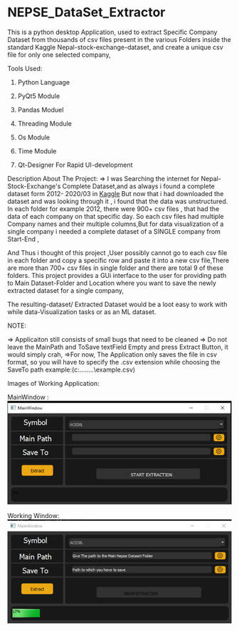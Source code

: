 # NEPSE_DataSet_Extractor
This is a python desktop Application,
used to extract Specific Company Dataset from thousands of csv files
present in the various Folders inside the standard Kaggle Nepal-stock-exchange-dataset, 
and create a unique csv file for only one selected company,

Tools Used:
1) Python Language
2) PyQt5 Module
3) Pandas Moduel
4) Threading Module
5) Os Module
6) Time Module

7) Qt-Designer For Rapid UI-development

Description About The Project:
=> I was Searching the internet for Nepal-Stock-Exchange's Complete Dataset,and as always 
i found a complete dataset form 2012- 2020/03 in [Kaggle](https://www.kaggle.com/sagyamthapa/nepali-stock-market-form-2012-to-2020-till-march?select=Nepali_Stock_Market+_Data__2012-2020)
But now that i had downloaded the dataset and was looking through it
, i found that the data was unstructured. In each folder for example 2012,
there were 900+ csv files , that had the data of each company on that specific day.
So each csv files had multiple Company names and their multiple columns,But for data visualization of a single company i needed 
a complete dataset of a SINGLE company from Start-End , 

And Thus i thought of this project ,User possibly cannot go to each csv file in each folder
and copy a specific row and paste it into a new csv file,There are more than 700+ csv files in single 
folder and there are total 9 of these folders.
This project provides a GUi interface to the user 
for providing path to Main Dataset-Folder and Location where you want to save the
newly extracted dataset for a single company,

The resulting-dataset/ Extracted Dataset  would be a loot easy to work with while data-Visualization tasks 
or as an ML dataset. 

NOTE:

=> Applicaiton still consists of small bugs that need to be cleaned
=> Do not leave the MainPath and ToSave textField Empty and press Extract Button, it would simply crah,
=>For now, The Application only saves the file in csv format, so you will have to specify the .csv extension while choosing the SaveTo path
example:(c:\..\...\...\example.csv)

Images of Working Application:

MainWindow :
![mainWin.PNG](https://github.com/Suman196pokhrel/NEPSE_DataSet_Extractor/blob/master/mainWin.PNG)

Working Window:
![working.PNG](https://github.com/Suman196pokhrel/NEPSE_DataSet_Extractor/blob/master/working.PNG)

